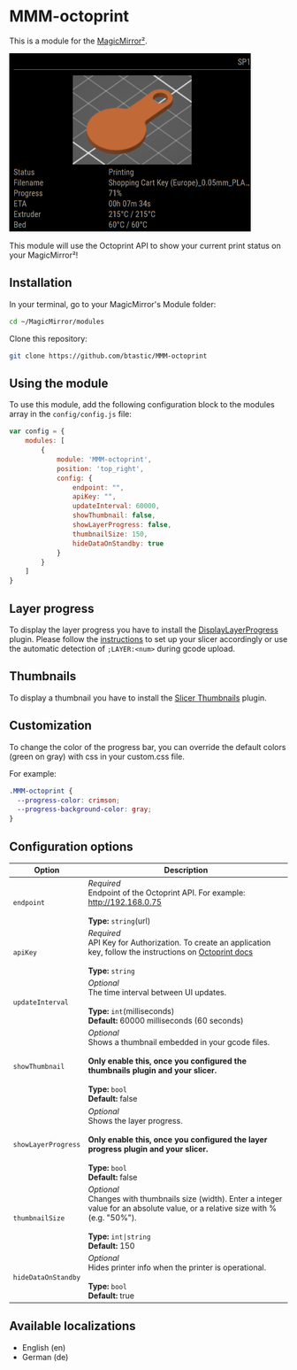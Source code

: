 # MMM-octoprint

This is a module for the [MagicMirror²](https://github.com/MichMich/MagicMirror/).

![screenshot](.github/example.png)

This module will use the Octoprint API to show your current print status on your MagicMirror²!

## Installation

In your terminal, go to your MagicMirror's Module folder:

```bash
cd ~/MagicMirror/modules
```

Clone this repository:

```bash
git clone https://github.com/btastic/MMM-octoprint
```

## Using the module

To use this module, add the following configuration block to the modules array in the `config/config.js` file:
```js
var config = {
    modules: [
        {
            module: 'MMM-octoprint',
            position: 'top_right',
            config: {
                endpoint: "",
                apiKey: "",
                updateInterval: 60000,
                showThumbnail: false,
                showLayerProgress: false,
                thumbnailSize: 150,
                hideDataOnStandby: true
            }
        }
    ]
}
```

## Layer progress
To display the layer progress you have to install the [DisplayLayerProgress](https://plugins.octoprint.org/plugins/DisplayLayerProgress/) plugin. Please follow the [instructions](https://github.com/OllisGit/OctoPrint-DisplayLayerProgress/wiki/How-does-the-plugin-works) to set up your slicer accordingly or use the automatic detection of `;LAYER:<num>` during gcode upload.

## Thumbnails
To display a thumbnail you have to install the [Slicer Thumbnails](https://plugins.octoprint.org/plugins/prusaslicerthumbnails/) plugin.

## Customization
To change the color of the progress bar, you can override the default colors (green on gray) with css in your custom.css file.

For example:
```css
.MMM-octoprint {
  --progress-color: crimson;
  --progress-background-color: gray;
}
```

## Configuration options

| Option               | Description
|--------------------- |-----------
| `endpoint`           | *Required* <br>Endpoint of the Octoprint API. For example: http://192.168.0.75<br><br>**Type:** `string`(url) 
| `apiKey`           | *Required* <br>API Key for Authorization. To create an application key, follow the instructions on [Octoprint docs](https://docs.octoprint.org/en/master/bundledplugins/appkeys.html)<br><br>**Type:** `string` 
| `updateInterval`     | *Optional* <br>The time interval between UI updates.<br><br>**Type:** `int`(milliseconds)<br>**Default:** 60000 milliseconds (60 seconds)
| `showThumbnail`      | *Optional* <br>Shows a thumbnail embedded in your gcode files. <br><br>**Only enable this, once you configured the thumbnails plugin and your slicer.**<br><br>**Type:** `bool` <br>**Default:** false
| `showLayerProgress`  | *Optional* <br>Shows the layer progress. <br><br> **Only enable this, once you configured the layer progress plugin and your slicer.**<br><br>**Type:** `bool` <br>**Default:** false
| `thumbnailSize`      | *Optional* <br>Changes with thumbnails size (width). Enter a integer value for an absolute value, or a relative size with % (e.g. "50%").<br><br>**Type:** `int\|string` <br>**Default:** 150
| `hideDataOnStandby`  | *Optional* <br>Hides printer info when the printer is operational.<br><br>**Type:** `bool` <br>**Default:** true

## Available localizations
- English (en)
- German (de)